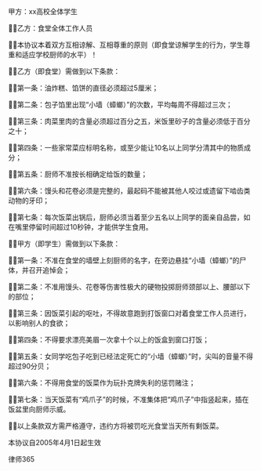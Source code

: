 
 甲方：xx高校全体学生

乙方：食堂全体工作人员

本协议本着双方互相谅解、互相尊重的原则（即食堂谅解学生的行为，学生尊重和适应学校厨师的水平）！

乙方（即食堂）需做到以下条款：

第一条：油炸糕、馅饼的直径必须超过5厘米；

第二条：包子馅里出现“小墙（蟑螂）”的次数，平均每周不得超过三次；

第三条：肉菜里肉的含量必须超过百分之五，米饭里砂子的含量必须低于百分之十；

第四条：一些家常菜应标明名称，或至少能让10名以上同学分清其中的物质成分；

第五条：厨师不准按长相确定给饭的数量；

第六条：馒头和花卷必须是完整的，最起码不能被其他人咬过或遗留下啮齿类动物的牙印；

第七条：每次饭菜出锅后，厨师必须当着至少五名以上同学的面亲自品尝，如在嘴里停留时间超过10秒钟，才能供学生食用。 

甲方（即学生）需做到以下条款：

第一条：不准在食堂的墙壁上刻厨师的名字，在旁边悬挂“小墙（蟑螂）”的尸体，并召开追悼会；

第二条：不准用馒头、花卷等伤害性极大的硬物投掷厨师颈部以上、腰部以下的部位；

第三条：因饭菜引起的呕吐，不得故意跑到打饭窗口对着食堂工作人员进行，以影响别人的食欲；

第四条：不得要求漂亮美眉一次拿十个以上的饭盒到窗口打饭；

第五条：女同学吃包子吃到已经法定死亡的“小墙（蟑螂）”时，尖叫的音量不得超过90分贝；

第六条：不得用食堂的饭菜作为玩扑克牌失利的惩罚赌注；

第七条：当天饭菜有“鸡爪子”的时候，不准集体把“鸡爪子”中指竖起来，插在饭盆里向厨师示威。

以上条款双方需严格遵守，违约方将被罚吃光食堂当天所有剩饭菜。

本协议自2005年4月1日起生效




 
律师365






 


 

 
 
 
 
 
  


  
 

  


  


  
 
 
 
 


